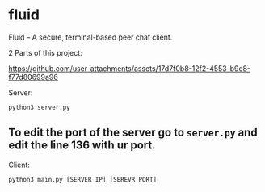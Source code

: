 # fluid
Fluid – A secure, terminal-based peer chat client.

2 Parts of this project:


https://github.com/user-attachments/assets/17d7f0b8-12f2-4553-b9e8-f77d80699a96



Server:
```py
python3 server.py
```
To edit the port of the server go to `server.py` and edit the line 136 with ur port.
------

Client:
```py
python3 main.py [SERVER IP] [SEREVR PORT]
```


